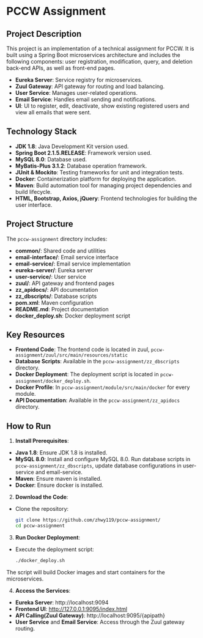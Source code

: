 # PCCW Assignment

## Project Description

This project is an implementation of a technical assignment for PCCW. It is built using a Spring Boot microservices architecture and includes the following components: user registration, modification, query, and deletion back-end APIs, as well as front-end pages.
- **Eureka Server**: Service registry for microservices.
- **Zuul Gateway**: API gateway for routing and load balancing.
- **User Service**: Manages user-related operations.
- **Email Service**: Handles email sending and notifications.
- **UI**: UI to register, edit, deactivate, show existing registered users and view all emails that
  were sent.

## Technology Stack

- **JDK 1.8**: Java Development Kit version used.
- **Spring Boot 2.1.5.RELEASE**: Framework version used.
- **MySQL 8.0**: Database used.
- **MyBatis-Plus 3.1.2**: Database operation framework.
- **JUnit & Mockito**: Testing frameworks for unit and integration tests.
- **Docker**: Containerization platform for deploying the application.
- **Maven**: Build automation tool for managing project dependencies and build lifecycle.
- **HTML, Bootstrap, Axios, jQuery**: Frontend technologies for building the user interface.

## Project Structure

The `pccw-assignment` directory includes:
- **common/**: Shared code and utilities
- **email-interface/**: Email service interface
- **email-service/**: Email service implementation
- **eureka-server/**: Eureka server
- **user-service/**: User service
- **zuul/**: API gateway and frontend pages
- **zz_apidocs/**: API documentation
- **zz_dbscripts/**: Database scripts
- **pom.xml**: Maven configuration
- **README.md**: Project documentation
- **docker_deploy.sh**: Docker deployment script

## Key Resources

- **Frontend Code**: The frontend code is located in zuul, `pccw-assignment/zuul/src/main/resources/static`
- **Database Scripts**: Available in the `pccw-assignment/zz_dbscripts` directory.
- **Docker Deployment**: The deployment script is located in `pccw-assignment/docker_deploy.sh`.
- **Docker Profile**: In `pccw-assignment/module/src/main/docker` for every module.
- **API Documentation**: Available in the `pccw-assignment/zz_apidocs` directory.

## How to Run

1. **Install Prerequisites**:
  - **Java 1.8**: Ensure JDK 1.8 is installed.
  - **MySQL 8.0**: Install and configure MySQL 8.0. Run database scripts in `pccw-assignment/zz_dbscripts`, update database configurations in user-service and email-service.
  - **Maven**: Ensure maven is installed.
  - **Docker**: Ensure docker is installed.

2. **Download the Code**:
  - Clone the repository:
    ```bash
    git clone https://github.com/zhwy119/pccw-assignment/
    cd pccw-assignment
    ```

3. **Run Docker Deployment**:
  - Execute the deployment script:
    ```bash
    ./docker_deploy.sh
    ```

   The script will build Docker images and start containers for the microservices.

4. **Access the Services**:
  - **Eureka Server**: http://localhost:9094
  - **Frontend UI**: http://127.0.0.1:9095/index.html
  - **API Calling(Zuul Gateway)**: http://localhost:9095/{apipath}
  - **User Service** and **Email Service**: Access through the Zuul gateway routing.

